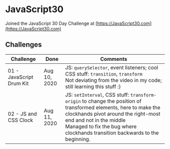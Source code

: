 ﻿# JavaScript30

Joined the JavaScript 30 Day Challenge at [https://JavaScript30.com](https://JavaScript30.com)

## Challenges

| Challenge                 | Done          | Comments |
| ------------------------- | ------------- | -------- |
| 01 - JavaScript Drum Kit  | Aug 10, 2020  | JS: `querySelector`, event listeners; cool CSS stuff: `transition`, `transform`<br>Not deviating from the video in my code; still learning this stuff :) |
| 02 - JS and CSS Clock     | Aug 11, 2020  | JS: `setInterval`, CSS stuff: `transform-origin` to change the position of transformed elements, here to make the clockhands pivot around the right-most end and not in the middle<br>Managed to fix the bug where clockhands transition backwards to the beginning. |